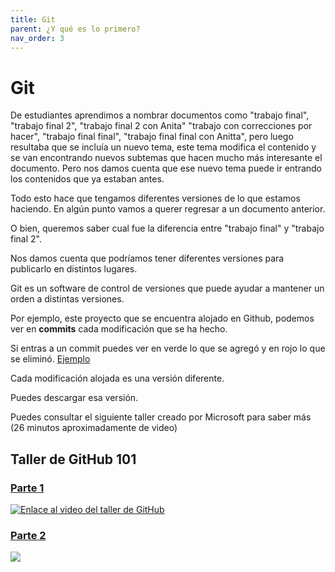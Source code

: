 ```yaml
---
title: Git
parent: ¿Y qué es lo primero?
nav_order: 3
---
```


# Git

De estudiantes aprendimos a nombrar documentos como "trabajo final", "trabajo final 2", "trabajo final 2 con Anita" "trabajo con correcciones por hacer", "trabajo final final", "trabajo final final con Anitta", pero luego resultaba que se incluía un nuevo tema, este tema modifica el contenido y se van encontrando nuevos subtemas que hacen mucho más interesante el documento. Pero nos damos cuenta que ese nuevo tema puede ir entrando los contenidos que ya estaban antes.

Todo esto hace que tengamos diferentes versiones de lo que estamos haciendo. En algún punto vamos a querer regresar a un documento anterior.

O bien, queremos saber cual fue la diferencia entre "trabajo final" y "trabajo final 2".

Nos damos cuenta que podríamos tener diferentes versiones para publicarlo en distintos lugares.

Git es un software de control de versiones que puede ayudar a mantener un orden a distintas versiones.

Por ejemplo, este proyecto que se encuentra alojado en Github, podemos ver en **commits** cada modificación que se ha hecho.

Si entras a un commit puedes ver en verde lo que se agregó y en rojo lo que se eliminó. [Ejemplo](https://github.com/ruckysolis/derechoydesarrollo/commit/83a141506b0cb9ccfdd1c4389f3699346b1593eb)

Cada modificación alojada es una versión diferente.

Puedes descargar esa versión.

Puedes consultar el siguiente taller creado por Microsoft para saber más (26 minutos aproximadamente de video)

## Taller de GitHub 101 

### [Parte 1](https://www.youtube.com/watch?v=OIE9r0J1iRk)

[![Enlace al video del taller de GitHub](https://user-images.githubusercontent.com/9124597/152578314-ed8eabc9-1510-49a2-bc2d-73676c95a910.PNG)](https://youtu.be/OIE9r0J1iRk "Taller de GitHub 101 parte 1")


### [Parte 2](https://www.youtube.com/watch?v=8B_qtbdlLSU)

[![](https://user-images.githubusercontent.com/9124597/152578419-4dfe9f5c-2962-443a-9082-a3c5d31ea18e.PNG)](https://youtu.be/8B_qtbdlLSU "Taller de GitHub 101 parte 2") 

